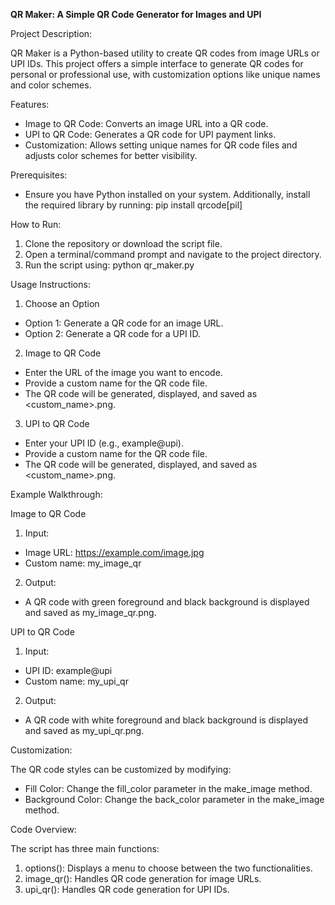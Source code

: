 **QR Maker: A Simple QR Code Generator for Images and UPI**

Project Description:

QR Maker is a Python-based utility to create QR codes from image URLs or UPI IDs. This project offers a simple interface to generate QR codes for personal or professional use, with customization options like unique names and color schemes.

Features:

* Image to QR Code: Converts an image URL into a QR code.
* UPI to QR Code: Generates a QR code for UPI payment links.
* Customization: Allows setting unique names for QR code files and adjusts color schemes for better visibility.

Prerequisites:

* Ensure you have Python installed on your system. Additionally, install the required library by running: pip install qrcode[pil]

How to Run:

1. Clone the repository or download the script file.
2. Open a terminal/command prompt and navigate to the project directory.
3. Run the script using: python qr_maker.py

Usage Instructions:

1. Choose an Option
* Option 1: Generate a QR code for an image URL.
* Option 2: Generate a QR code for a UPI ID.
2. Image to QR Code
* Enter the URL of the image you want to encode.
* Provide a custom name for the QR code file.
* The QR code will be generated, displayed, and saved as <custom_name>.png.
3. UPI to QR Code
* Enter your UPI ID (e.g., example@upi).
* Provide a custom name for the QR code file.
* The QR code will be generated, displayed, and saved as <custom_name>.png.

Example Walkthrough:

Image to QR Code
1. Input:
* Image URL: https://example.com/image.jpg
* Custom name: my_image_qr

2. Output:
* A QR code with green foreground and black background is displayed and saved as my_image_qr.png.

UPI to QR Code
1. Input:
* UPI ID: example@upi
* Custom name: my_upi_qr
2. Output:
* A QR code with white foreground and black background is displayed and saved as my_upi_qr.png.

Customization:

The QR code styles can be customized by modifying:
* Fill Color: Change the fill_color parameter in the make_image method.
* Background Color: Change the back_color parameter in the make_image method.

Code Overview:

The script has three main functions:
1. options(): Displays a menu to choose between the two functionalities.
2. image_qr(): Handles QR code generation for image URLs.
3. upi_qr(): Handles QR code generation for UPI IDs.
